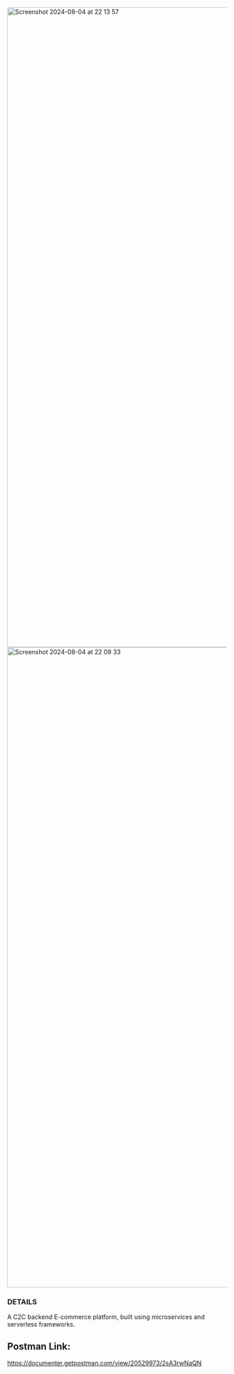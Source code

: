 <img width="1470" alt="Screenshot 2024-08-04 at 22 13 57" src="https://github.com/user-attachments/assets/a7803d78-e31e-4663-827c-2a3a66fb7c55">

<img width="1470" alt="Screenshot 2024-08-04 at 22 09 33" src="https://github.com/user-attachments/assets/3e20fb7e-b15b-479c-b4a1-c830ecb1d0d3">

### DETAILS

A C2C backend E-commerce platform, built using microservices and serverless frameworks. 

## Postman Link:
https://documenter.getpostman.com/view/20529973/2sA3rwNaQN

